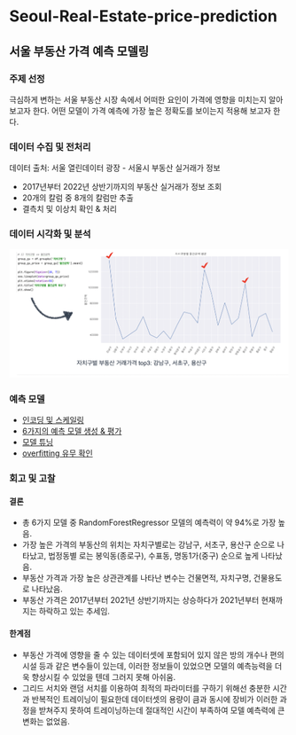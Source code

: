 # Seoul-Real-Estate-price-prediction

## 서울 부동산 가격 예측 모델링

### 주제 선정
극심하게 변하는 서울 부동산 시장 속에서 어떠한 요인이 가격에 영향을 미치는지 알아보고자 한다.
어떤 모델이 가격 예측에 가장 높은 정확도를 보이는지 적용해 보고자 한다.

### 데이터 수집 및 전처리
데이터 출처: 서울 열린데이터 광장 - 서울시 부동산 실거래가 정보
- 2017년부터 2022년 상반기까지의 부동산 실거래가 정보 조회
- 20개의 칼럼 중 8개의 칼럼만 추출
- 결측치 및 이상치 확인 & 처리

### 데이터 시각화 및 분석

<img src="https://github.com/ClaireZzhao/seoul-real-estate-price-prediction/blob/main/resources/%E1%84%8C%E1%85%A1%E1%84%8E%E1%85%B5%E1%84%80%E1%85%AE%E1%84%86%E1%85%A7%E1%86%BC%20vs%20%E1%84%86%E1%85%AE%E1%86%AF%E1%84%80%E1%85%A5%E1%86%AB%E1%84%80%E1%85%B3%E1%86%B7%E1%84%8B%E1%85%A2%E1%86%A8.png" />

### 예측 모델
- [인코딩 및 스케일링](https://github.com/ClaireZzhao/seoul-real-estate-price-prediction/blob/8a62e6e14cdaf0c69dcaf34618644284663d3d01/seoul-real-estate-price-prediction.py#L326)
- [6가지의 예측 모델 생성 & 평가](https://github.com/ClaireZzhao/seoul-real-estate-price-prediction/blob/4bf9ea37b83051c2a92a9a19dc4ad642d82a5f89/seoul-real-estate-price-prediction.py#L356)
- [모델 튜닝](https://github.com/ClaireZzhao/seoul-real-estate-price-prediction/blob/9afb183c5e18168d9cf073ab7a318e8bfc36ddf4/seoul-real-estate-price-prediction.py#L402)
- [overfitting 유무 확인](https://github.com/ClaireZzhao/seoul-real-estate-price-prediction/blob/54b7afc85e0e036ccb449f12e9aba5de8968f3a6/seoul-real-estate-price-prediction.py#L431)


### 회고 및 고찰
#### 결론
- 총 6가지 모델 중 RandomForestRegressor 모델의 예측력이 약 94%로 가장 높음.
- 가장 높은 가격의 부동산의 위치는 자치구별로는 강남구, 서초구, 용산구 순으로 나타났고, 법정동별 로는 봉익동(종로구), 수표동, 명동1가(중구) 순으로 높게 나타났음.
- 부동산 가격과 가장 높은 상관관계를 나타난 변수는 건물면적, 자치구명, 건물용도로 나타났음.
- 부동산 가격은 2017년부터 2021년 상반기까지는 상승하다가 2021년부터 현재까지는 하락하고 있는 추세임.

#### 한계점
- 부동산 가격에 영향을 줄 수 있는 데이터셋에 포함되어 있지 않은 방의 개수나 편의시설 등과 같은 변수들이 있는데, 이러한 정보들이 있었으면 모델의 예측능력을 더욱 향상시킬 수 있었을 텐데 그러지 못해 아쉬움.
- 그리드 서치와 랜덤 서치를 이용하여 최적의 파라미터를 구하기 위해선 충분한 시간과 반복적인 트레이닝이 필요한데 데이터셋의 용량이 큼과 동시에 장비가 이러한 과정을 받쳐주지 못하여 트레이닝하는데 절대적인 시간이 부족하여 모델 예측력에 큰 변화는 없었음.
